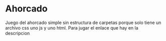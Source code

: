 # Ahorcado
Juego del ahorcado simple sin estructura de carpetas porque solo tiene un archivo css uno js y uno html. Para jugar el enlace que hay en la descripcion
